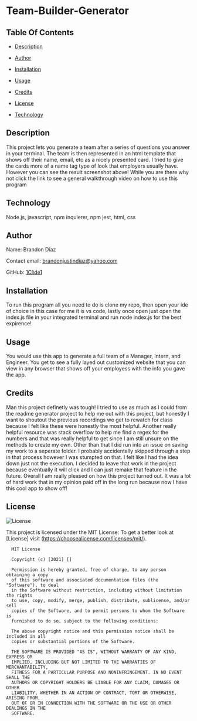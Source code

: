 # Team-Builder-Generator
  
## Table Of Contents
  
* [Description](#Description)
  
* [Author](#Author)
  
* [Installation](#Installation)
  
* [Usage](#Usage)
  
* [Credits](#Credits)
  
* [License](#License)
  
* [Technology](#Technology)
  
## Description
  
This project lets you generate a team after a series of questions you answer in your terminal. The team is then represented in an html template that shows off their name, email, etc as a nicely presented card. I tried to give the cards more of a name tag type of look that employers usually have. However you can see the result screenshot above! While you are there why not click the link to see a general walkthrough video on how to use this program
  
## Technology
  
Node.js, javascript, npm inquierer, npm jest, html, css
  
## Author
  
Name: Brandon Diaz
  
Contact email: brandonjustindiaz@yahoo.com
  
GitHub: [1Clide1](https://github.com/1Clide1) 

  
## Installation
  
To run this program all you need to do is clone my repo, then open your ide of choice in this case for me it is vs code, lastly once open just open the index.js file in your integrated terminal and run node index.js for the best expirence!
  
## Usage
  
You would use this app to generate a full team of a Manager, Intern, and Engineer. You get to see a fully layed out customized website that you can view in any browser that shows off your employess with the info you gave the app.
  
## Credits
  
Man this project definetly was tough! I tried to use as much as I could from the readme generator project to help me out with this project, but honestly I want to shoutout the previous recordings we get to rewatch for class because I felt like these were honestly the most helpful. Another really helpful resource was stack overflow to help me find a regex for the numbers and that was really helpful to get since I am still unsure on the methods to create my own. Other than that I did run into an issue on saving my work to a seperate folder. I probably accidentally skipped through a step in that process however I was stumpted on that. I felt like I had the idea down just not the execution. I decided to leave that work in the project because eventually it will click and I can just remake that feature in the future. Overall I am really pleased on how this project turned out. It was a lot of hard work that in my opinion paid off in the long run because now I have this cool app to show off!
  
## License
  
![License](https://img.shields.io/static/v1?label=license&message=MIT&color=yellow) 

  
This project is licensed under the MIT License: To get a better look at [License] visit (https://choosealicense.com/licenses/mit/).
  

      MIT License

      Copyright (c) [2021] []
      
      Permission is hereby granted, free of charge, to any person obtaining a copy
      of this software and associated documentation files (the "Software"), to deal
      in the Software without restriction, including without limitation the rights
      to use, copy, modify, merge, publish, distribute, sublicense, and/or sell
      copies of the Software, and to permit persons to whom the Software is
      furnished to do so, subject to the following conditions:
      
      The above copyright notice and this permission notice shall be included in all
      copies or substantial portions of the Software.
      
      THE SOFTWARE IS PROVIDED "AS IS", WITHOUT WARRANTY OF ANY KIND, EXPRESS OR
      IMPLIED, INCLUDING BUT NOT LIMITED TO THE WARRANTIES OF MERCHANTABILITY,
      FITNESS FOR A PARTICULAR PURPOSE AND NONINFRINGEMENT. IN NO EVENT SHALL THE
      AUTHORS OR COPYRIGHT HOLDERS BE LIABLE FOR ANY CLAIM, DAMAGES OR OTHER
      LIABILITY, WHETHER IN AN ACTION OF CONTRACT, TORT OR OTHERWISE, ARISING FROM,
      OUT OF OR IN CONNECTION WITH THE SOFTWARE OR THE USE OR OTHER DEALINGS IN THE
      SOFTWARE.
   
